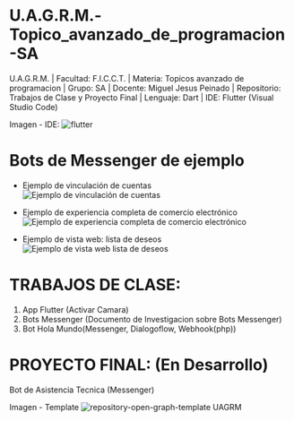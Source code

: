 # U.A.G.R.M.-Topico_avanzado_de_programacion-SA

U.A.G.R.M. | Facultad: F.I.C.C.T. | Materia: Topicos avanzado de programacion | Grupo: SA | Docente: Miguel Jesus Peinado | Repositorio: Trabajos de Clase y Proyecto Final | Lenguaje: Dart | IDE: Flutter (Visual Studio Code)

Imagen - IDE:
![flutter](https://user-images.githubusercontent.com/36086876/88793720-49ea0200-d16b-11ea-8351-94305f8333ad.jpeg)

# Bots de Messenger de ejemplo
* Ejemplo de vinculación de cuentas<br>
![Ejemplo de vinculación de cuentas](https://user-images.githubusercontent.com/36086876/88806141-02b93c80-d17e-11ea-965f-25370fcc4fae.gif)

* Ejemplo de experiencia completa de comercio electrónico<br>
![Ejemplo de experiencia completa de comercio electrónico](https://user-images.githubusercontent.com/36086876/88806362-5035a980-d17e-11ea-8e46-52aacebbcec8.gif)

* Ejemplo de vista web: lista de deseos<br>
![Ejemplo de vista web lista de deseos](https://user-images.githubusercontent.com/36086876/88806715-c76b3d80-d17e-11ea-88c4-d07b8c95f343.gif)

# TRABAJOS DE CLASE:
1. App Flutter (Activar Camara)
2. Bots Messenger (Documento de Investigacion sobre Bots Messenger)
3. Bot Hola Mundo(Messenger, Dialogoflow, Webhook(php))

# PROYECTO FINAL: (En Desarrollo)
Bot de Asistencia Tecnica (Messenger)

Imagen - Template
![repository-open-graph-template UAGRM](https://user-images.githubusercontent.com/36086876/88793812-6e45de80-d16b-11ea-9b49-764ae91194d3.png)
